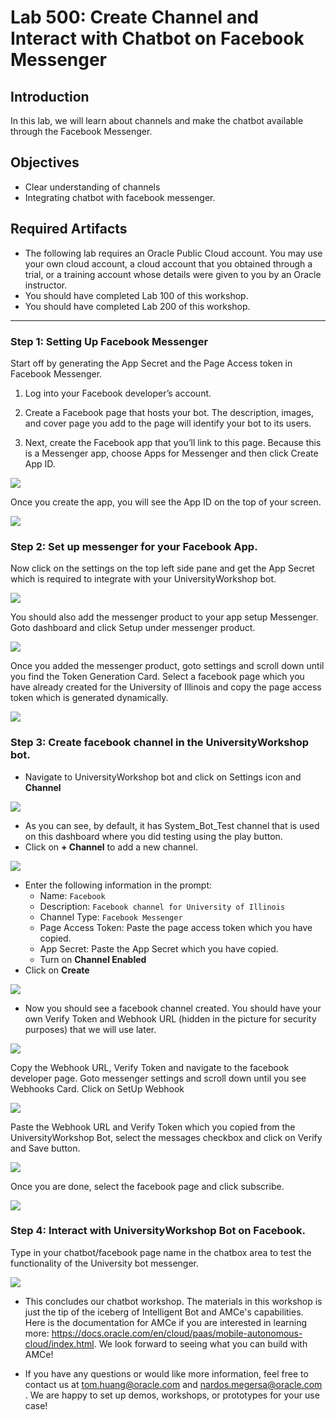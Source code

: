 # Lab 500: Create Channel and Interact with Chatbot on Facebook Messenger
## Introduction
In this lab, we will learn about channels and make the chatbot available through the Facebook Messenger.

## Objectives
- Clear understanding of channels
- Integrating chatbot with facebook messenger.

## Required Artifacts
- The following lab requires an Oracle Public Cloud account. You may use your own cloud account, a cloud account that you obtained through a trial, or a training account whose details were given to you by an Oracle instructor.
- You should have completed Lab 100 of this workshop.
- You should have completed Lab 200 of this workshop.

---
### Step 1: Setting Up Facebook Messenger
Start off by generating the App Secret and the Page Access token in Facebook Messenger.
1. Log into your Facebook developer’s account.

2. Create a Facebook page that hosts your bot. The description, images, and cover page you add to the page will identify your bot to its users.

3. Next, create the Facebook app that you’ll link to this page. Because this is a Messenger app, choose Apps for Messenger and then click Create App ID.

![](./images/500/1.png)

Once you create the app, you will see the App ID on the top of your screen.

![](./images/500/2.png)

### Step 2: Set up messenger for your Facebook App.
Now click on the settings on the top left side pane and get the App Secret which is required to integrate with your UniversityWorkshop bot.

![](./images/500/3.png)

You should also add the messenger product to your app setup Messenger. Goto dashboard and click Setup under messenger product.

![](./images/500/4.png)

Once you added the messenger product, goto settings and scroll down until you find the Token Generation Card.
Select a facebook page which you have already created for the University of Illinois and copy the page access token which is generated dynamically.

![](./images/500/5.png)

### Step 3: Create facebook channel in the UniversityWorkshop bot.

- Navigate to UniversityWorkshop bot and click on Settings icon and **Channel**

![](./images/400/1.png)

- As you can see, by default, it has System_Bot_Test channel that is used on this dashboard where you did testing using the play button. 
- Click on **+ Channel** to add a new channel.

![](./images/400/2.png)

- Enter the following information in the prompt:
    - Name: `Facebook`
    - Description: `Facebook channel for University of Illinois`
    - Channel Type: `Facebook Messenger`
    - Page Access Token: Paste the page access token which you have copied.
    - App Secret: Paste the App Secret which you have copied.
    - Turn on **Channel Enabled**
- Click on **Create**

![](./images/500/6.png)

- Now you should see a facebook channel created. You should have your own Verify Token and Webhook URL (hidden in the picture for security purposes) that we will use later.

![](./images/500/7.png)

Copy the Webhook URL, Verify Token and navigate to the facebook developer page. Goto messenger settings and scroll down until you see Webhooks Card. Click on SetUp Webhook

![](./images/500/8.png)

Paste the Webhook URL and Verify Token which you copied from the UniversityWorkshop Bot, select the messages checkbox and click on Verify and Save button.

![](./images/500/9.png)

Once you are done, select the facebook page and click subscribe.

![](./images/500/10.png)

### Step 4: Interact with UniversityWorkshop Bot on Facebook.

Type in your chatbot/facebook page name in the chatbox area to test the functionality of the University bot messenger.

![](./images/500/11.png)

- This concludes our chatbot workshop. The materials in this workshop is just the tip of the iceberg of Intelligent Bot and AMCe's capabilities. Here is the documentation for AMCe if you are interested in learning more: https://docs.oracle.com/en/cloud/paas/mobile-autonomous-cloud/index.html. We look forward to seeing what you can build with AMCe! 

- If you have any questions or would like more information, feel free to contact us at tom.huang@oracle.com and nardos.megersa@oracle.com . We are happy to set up demos, workshops, or prototypes for your use case! 